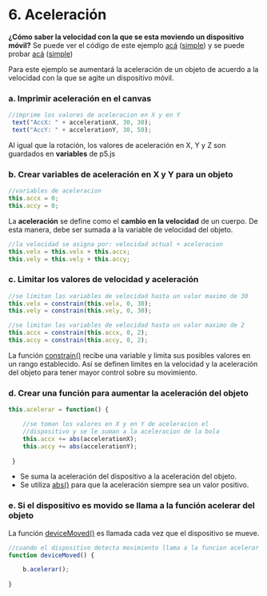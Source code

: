 # 6. Aceleración

**¿Cómo saber la velocidad con la que se esta moviendo un dispositivo móvil?** Se puede ver el código de este ejemplo [acá](http://alpha.editor.p5js.org/laurajunco/sketches/rJD8F0vyz) \([simple](https://editor.p5js.org/laurajunco/sketches/Bk2cAX_qm)\) y se puede probar [acá​](http://alpha.editor.p5js.org/full/S1TmXKDyG) \([simple](https://editor.p5js.org/full/Bk2cAX_qm)\)

Para este ejemplo se aumentará la aceleración de un objeto de acuerdo a la velocidad con la que se agite un dispositivo móvil.

### a. Imprimir aceleración en el canvas

```javascript
//imprime los valores de aceleracion en X y en Y
 text("AccX: " + accelerationX, 30, 30);
 text("AccY: " + accelerationY, 30, 50);
```

 Al igual que la rotación, los valores de aceleración en X, Y y Z son guardados en **variables** de p5.js

### b. Crear variables de aceleración en X y Y para un objeto

```javascript
//variables de aceleracion
this.accx = 0;
this.accy = 0;
```

La **aceleración** se define como el **cambio en la velocidad** de un cuerpo. De esta manera, debe ser sumada a la variable de velocidad del objeto.

```javascript
//la velocidad se asigna por: velocidad actual + aceleracion
this.velx = this.velx + this.accx;
this.vely = this.vely + this.accy;
```

### c. Limitar los valores de velocidad y aceleración

```javascript
//se limitan las variables de velocidad hasta un valor maximo de 30
this.velx = constrain(this.velx, 0, 30);
this.vely = constrain(this.vely, 0, 30);

//se limitan las variables de velocidad hasta un valor maximo de 2
this.accx = constrain(this.accx, 0, 2);
this.accy = constrain(this.accy, 0, 2);
```

La función [constrain\(\)](https://p5js.org/reference/#/p5/constrain) recibe una variable y limita sus posibles valores en un rango establecido. Así se definen límites en la velocidad y la aceleración del objeto para tener mayor control sobre su movimiento.

### d. Crear una función para aumentar la aceleración del objeto

```javascript
this.acelerar = function() {

    //se toman los valores en X y en Y de aceleracion el
    //dispositivo y se le suman a la aceleracion de la bola
    this.accx += abs(accelerationX);
    this.accy += abs(accelerationY);
    
 }
```

* Se suma la aceleración del dispositivo a la aceleración del objeto.
*  Se utiliza [abs\(\)](https://p5js.org/reference/#/p5/abs) para que la aceleración siempre sea un valor positivo.

### e. Si el dispositivo es movido se llama a la función acelerar del objeto

La función [deviceMoved\(\)](https://p5js.org/reference/#/p5/deviceMoved) es llamada cada vez que el dispositivo se mueve.

```javascript
//cuando el dispositivo detecta movimiento llama a la funcion acelerar de la bola
function deviceMoved() {

    b.acelerar();
    
}
```



